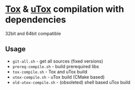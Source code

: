 #    [Tox](https://github.com/TokTok/c-toxcore) & [uTox](https://github.com/uTox/uTox) compilation with dependencies
32bit and 64bit compatible 

## Usage

* `git-all.sh` - get all sources (fixed versions)
* `prereq-compile.sh` - build prerequired libs
* `tox-compile.sh` - Tox and uTox build
* `utox-compile.sh` -  uTox build (CMake based)
* `old-utox-compile.sh` - (obsoleted) shell based uTox build


